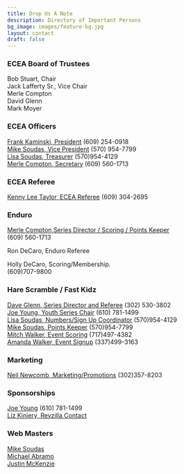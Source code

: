 ```yaml
---
title: Drop Us A Note
description: Directory of Important Persons
bg_image: images/feature-bg.jpg
layout: contact
draft: false
---
```

### ECEA Board of Trustees

Bob Stuart, Chair\
Jack Lafferty Sr., Vice Chair\
Merle Compton\
David Glenn\
Mark Moyer  

### ECEA Officers

[Frank Kaminski, President](mailto:f_kaminski@comcast.net) (609) 254-0918\
[Mike Soudas, Vice President](mailto:msoudas@comcast.net) (570) 954-7799\
[Lisa Soudas, Treasurer](mailto:lsoudas@comcast.net) (570)954-4129\
[Merle Compton, Secretary](mailto:ecea.secy@verizon.net) (609) 560-1713  

### ECEA Referee

[Kenny Lee Taylor, ECEA Referee](mailto:mrtaylor58@comcast.net) (609) 304-2695

### Enduro

[Merle Compton,Series Director / Scoring / Points Keeper](mailto:ecea.secy@verizon.net)   
(609) 560-1713

Ron DeCaro, Enduro Referee

Holly DeCaro, Scoring/Membership.  
(609)707-9800

### Hare Scramble / Fast Kidz

[Dave Glenn, Series Director and Referee](mailto:daveglenn112@yahoo.com) (302) 530-3802\
[Joe Young, Youth Series Chair](mailto:jyoung311@comcast.net) (610) 781-1499\
[Lisa Soudas, Numbers/Sign Up Coordinator](mailto:lsoudas@comcast.net) (570)954-4129\
[Mike Soudas, Points Keeper](mailto:msoudas@comcast.net) (570)954-7799\
[Mitch Walker, Event Scoring](<>) (717)497-4382\
[Amanda Walker, Event Signup](<>) (337)499-3163

### Marketing

[Neil Newcomb, Marketing/Promotions](mailto:neil.newcomb@yahoo.com) (302)357-8203

### Sponsorships

[Joe Young](mailto:jyoung311@comcast.net) (610) 781-1499\
[Liz Kiniery, Revzilla Contact](mailto:dvtrvicepres@gmail.com)

### Web Masters

[Mike Soudas](mailto:msoudas@comcast.net)\
[Michael Abramo](mailto:abramomichael@gmail.com)\
[Justin McKenzie](mailto:justinmckenzie15@gmail.com)